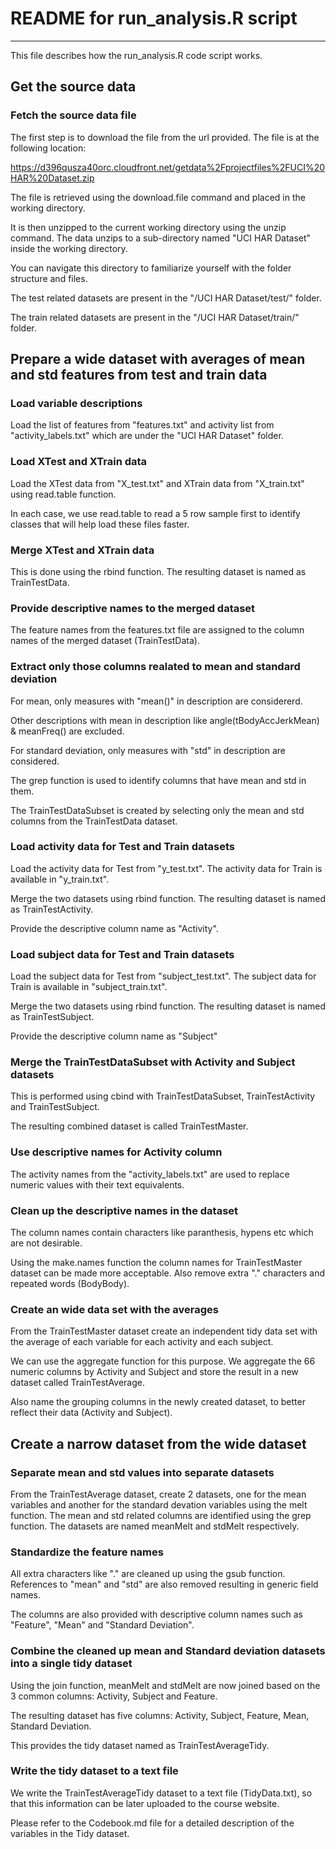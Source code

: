 # README for run_analysis.R script 
---

This file describes how the run_analysis.R code script works.

## Get the source data

### Fetch the source data file
The first step is to download the file from the url provided. The file is at the following location:

<https://d396qusza40orc.cloudfront.net/getdata%2Fprojectfiles%2FUCI%20HAR%20Dataset.zip>

The file is retrieved using the download.file command and placed in the working directory.

It is then unzipped to the current working directory using the unzip command. The data unzips to a sub-directory named "UCI HAR Dataset" inside the working directory. 

You can navigate this directory to familiarize yourself with the folder structure and files.

The test related datasets are present in the "/UCI HAR Dataset/test/" folder.

The train related datasets are present in the "/UCI HAR Dataset/train/" folder.

## Prepare a wide dataset with averages of mean and std features from test and train data

### Load variable descriptions 
Load the list of features from "features.txt" and activity list from "activity_labels.txt" which are under the "UCI HAR Dataset" folder.

### Load XTest and XTrain data
Load the XTest data from "X_test.txt" and XTrain data from "X_train.txt" using read.table function.

In each case, we use read.table to read a 5 row sample first to identify classes that will help load these files faster.

### Merge XTest and XTrain data
This is done using the rbind function. The resulting dataset is named as TrainTestData. 

### Provide descriptive names to the merged dataset
The feature names from the features.txt file are assigned to the column names of the merged dataset (TrainTestData).

### Extract only those columns realated to mean and standard deviation 
For mean, only measures with "mean()" in description are considererd.

Other descriptions with mean in description like angle(tBodyAccJerkMean) & meanFreq() are excluded.

For standard deviation, only measures with "std" in description are considered.

The grep function is used to identify columns that have mean and std in them. 

The TrainTestDataSubset is created by selecting only the mean and std columns from the TrainTestData dataset.

### Load activity data for Test and Train datasets
Load the activity data for Test from "y_test.txt". The activity data for Train is available in "y_train.txt".

Merge the two datasets using rbind function. The resulting dataset is named as TrainTestActivity.

Provide the descriptive column name as "Activity".

### Load subject data for Test and Train datasets
Load the subject data for Test from "subject_test.txt". The subject data for Train is available in "subject_train.txt".

Merge the two datasets using rbind function. The resulting dataset is named as TrainTestSubject.

Provide the descriptive column name as "Subject"

### Merge the TrainTestDataSubset with Activity and Subject datasets
This is performed using cbind with TrainTestDataSubset, TrainTestActivity and TrainTestSubject.

The resulting combined dataset is called TrainTestMaster.

### Use descriptive names for Activity column
The activity names from the "activity_labels.txt" are used to replace numeric values with their text equivalents.

### Clean up the descriptive names in the dataset
The column names contain characters like paranthesis, hypens etc which are not desirable.

Using the make.names function the column names for TrainTestMaster dataset can be made more acceptable. Also remove extra "." characters and repeated words (BodyBody).

### Create an wide data set with the averages
From the TrainTestMaster dataset create an independent tidy data set with the average of each variable for each activity and each subject.

We can use the aggregate function for this purpose. We aggregate the 66 numeric columns by Activity and Subject and store the result in a new dataset called TrainTestAverage.

Also name the grouping columns in the newly created dataset, to better reflect their data (Activity and Subject).

## Create a narrow dataset from the wide dataset

### Separate mean and std values into separate datasets
From the TrainTestAverage dataset, create 2 datasets, one for the mean variables and another for the standard devation variables using the melt function. The mean and std related columns are identified using the grep function. The datasets are named meanMelt and stdMelt respectively.

### Standardize the feature names
All extra characters like "." are cleaned up using the gsub function. References to "mean" and "std" are also removed resulting in generic field names.

The columns are also provided with descriptive column names such as "Feature", "Mean" and "Standard Deviation".

### Combine the cleaned up mean and Standard deviation datasets into a single tidy dataset
Using the join function, meanMelt and stdMelt are now joined based on the 3 common columns: Activity, Subject and Feature.

The resulting dataset has five columns: Activity, Subject, Feature, Mean, Standard Deviation.

This provides the tidy dataset named as TrainTestAverageTidy.

### Write the tidy dataset to a text file
We write the TrainTestAverageTidy dataset to a text file (TidyData.txt), so that this information can be later uploaded to the course website.

Please refer to the Codebook.md file for a detailed description of the variables in the Tidy dataset.


